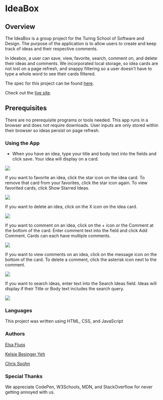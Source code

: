 # IdeaBox

## Overview

The IdeaBox is a group project for the Turing School of Software and Design. The purpose of the application is to allow users to create and keep track of ideas and their respective comments.

In Ideabox, a user can save, view, favorite, search, comment on, and delete their ideas and comments. We incorporated local storage, so idea cards are not lost on a page refresh, and snappy filtering so a user doesn't have to type a whole word to see their cards filtered.

The spec for this project can be found [here](https://frontend.turing.io/projects/module-1/ideabox-group.html).

Check out the [live site](https://cjspohn.github.io/ideabox-boilerplate/).

## Prerequisites

There are no prerequisite programs or tools needed. This app runs in a browser and does not require downloads. User inputs are only stored within their browser so ideas persist on page refresh.

### Using the App

* When you have an idea, type your title and body text into the fields and click save. Your idea will display on a card.

<img src="https://user-images.githubusercontent.com/69563078/98180702-e2a4c200-1ebe-11eb-8207-79fec982a4c3.png">

If you want to favorite an idea, click the star icon on the idea card. To remove that card from your favorites, click the star icon again. To view favorited cards, click Show Starred Ideas.

<img src="https://user-images.githubusercontent.com/69563078/98181069-afaefe00-1ebf-11eb-93a2-a3f947f1e6af.png">

If you want to delete an idea, click on the X icon on the idea card.

<img src="https://user-images.githubusercontent.com/69563078/98181419-7b880d00-1ec0-11eb-8f12-26435f076c23.png">

If you want to comment on an idea, click on the + icon or the Comment at the bottom of the card. Enter comment text into the field and click Add Comment. Cards can each have multiple comments.

<img src="https://user-images.githubusercontent.com/69563078/98181461-95295480-1ec0-11eb-93ef-11b106746e54.png">

If you want to view comments on an idea, click on the message icon on the bottom of the card. To delete a comment, click the asterisk icon next to the comment.

<img src="https://user-images.githubusercontent.com/69563078/98181492-a8d4bb00-1ec0-11eb-9d42-c1d35046b120.png">

If you want to search ideas, enter text into the Search Ideas field. Ideas will display if their Title or Body text includes the search query.

<img src="https://user-images.githubusercontent.com/69563078/98181203-f866b700-1ebf-11eb-8551-10d0bf2d95fc.png">

### Languages

This project was written using HTML, CSS, and JavaScript

### Authors

[Elsa Fluss](https://github.com/elsafluss)

[Kelsie Besinger Yeh](https://github.com/kelsiebesingeryeh)

[Chris Spohn](https://github.com/CJSpohn)

### Special Thanks

We appreciate CodePen, W3Schools, MDN, and StackOverflow for never getting annoyed with us.
